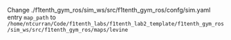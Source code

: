 Change ./f1tenth_gym_ros/sim_ws/src/f1tenth_gym_ros/confg/sim.yaml entry `map_path` to `/home/ntcurran/Code/f1tenth_labs/f1tenth_lab2_template/f1tenth_gym_ros/sim_ws/src/f1tenth_gym_ros/maps/levine`